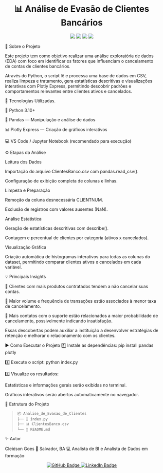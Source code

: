 <h1 align="center">📊 Análise de Evasão de Clientes Bancários</h1> <p align="center"> <img src="https://img.shields.io/badge/Python-3.10+-blue?logo=python&logoColor=white" /> <img src="https://img.shields.io/badge/Pandas-Data%20Analysis-orange?logo=pandas&logoColor=white" /> <img src="https://img.shields.io/badge/Plotly-Interactive%20Charts-9cf?logo=plotly&logoColor=white" /> <img src="https://img.shields.io/badge/Status-Em%20Desenvolvimento-success" /> </p>

🧠 Sobre o Projeto

Este projeto tem como objetivo realizar uma análise exploratória de dados (EDA) com foco em identificar os fatores que influenciam o cancelamento de contas de clientes bancários.

Através do Python, o script lê e processa uma base de dados em CSV, realiza limpeza e tratamento, gera estatísticas descritivas e visualizações interativas com Plotly Express, permitindo descobrir padrões e comportamentos relevantes entre clientes ativos e cancelados.


🧩 Tecnologias Utilizadas.

🐍 Python 3.10+

🧮 Pandas — Manipulação e análise de dados

📊 Plotly Express — Criação de gráficos interativos

💻 VS Code / Jupyter Notebook (recomendado para execução)


⚙️ Etapas da Análise

Leitura dos Dados

Importação do arquivo ClientesBanco.csv com pandas.read_csv().

Configuração de exibição completa de colunas e linhas.

Limpeza e Preparação

Remoção da coluna desnecessária CLIENTNUM.

Exclusão de registros com valores ausentes (NaN).

Análise Estatística

Geração de estatísticas descritivas com describe().

Contagem e percentual de clientes por categoria (ativos x cancelados).

Visualização Gráfica

Criação automática de histogramas interativos para todas as colunas do dataset, permitindo comparar clientes ativos e cancelados em cada variável.


💡 Principais Insights

🔹 Clientes com mais produtos contratados tendem a não cancelar suas contas.

🔹 Maior volume e frequência de transações estão associados à menor taxa de cancelamento.

🔹 Mais contatos com o suporte estão relacionados a maior probabilidade de cancelamento, possivelmente indicando insatisfação.

Essas descobertas podem auxiliar a instituição a desenvolver estratégias de retenção e melhorar o relacionamento com os clientes.

▶️ Como Executar o Projeto
1️⃣ Instale as dependências:
pip install pandas plotly

2️⃣ Execute o script:
python index.py

3️⃣ Visualize os resultados:

Estatísticas e informações gerais serão exibidas no terminal.

Gráficos interativos serão abertos automaticamente no navegador.


📁 Estrutura do Projeto

> ```
> 📦 Analise_de_Evasao_de_Clientes  
> ├── 📄 index.py  
> ├── 📊 ClientesBanco.csv  
> └── 📘 README.md  
> ```

✨ Autor

Cleidson Goes
📍 Salvador, BA
💻 Analista de BI e Analista de Dados em formação
<p align="center">
  <a href="https://github.com/cleidsongoes">
    <img src="https://img.shields.io/badge/GitHub-cleidsongoes-black?logo=github" alt="GitHub Badge"/>
  </a>
  <a href="https://www.linkedin.com/in/cleidson-goes/">
    <img src="https://img.shields.io/badge/LinkedIn-Cleidson%20Goes-blue?logo=linkedin" alt="LinkedIn Badge"/>
  </a>
</p>
